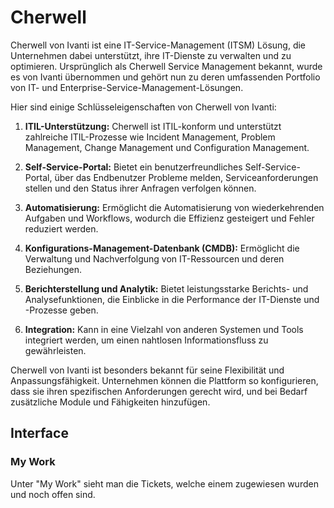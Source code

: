 # Cherwell

Cherwell von Ivanti ist eine IT-Service-Management (ITSM) Lösung, die Unternehmen dabei unterstützt, ihre IT-Dienste zu verwalten und zu optimieren. Ursprünglich als Cherwell Service Management bekannt, wurde es von Ivanti übernommen und gehört nun zu deren umfassenden Portfolio von IT- und Enterprise-Service-Management-Lösungen.

Hier sind einige Schlüsseleigenschaften von Cherwell von Ivanti:

1. **ITIL-Unterstützung:** Cherwell ist ITIL-konform und unterstützt zahlreiche ITIL-Prozesse wie Incident Management, Problem Management, Change Management und Configuration Management.

2. **Self-Service-Portal:** Bietet ein benutzerfreundliches Self-Service-Portal, über das Endbenutzer Probleme melden, Serviceanforderungen stellen und den Status ihrer Anfragen verfolgen können.

3. **Automatisierung:** Ermöglicht die Automatisierung von wiederkehrenden Aufgaben und Workflows, wodurch die Effizienz gesteigert und Fehler reduziert werden.

4. **Konfigurations-Management-Datenbank (CMDB):** Ermöglicht die Verwaltung und Nachverfolgung von IT-Ressourcen und deren Beziehungen.

5. **Berichterstellung und Analytik:** Bietet leistungsstarke Berichts- und Analysefunktionen, die Einblicke in die Performance der IT-Dienste und -Prozesse geben.

6. **Integration:** Kann in eine Vielzahl von anderen Systemen und Tools integriert werden, um einen nahtlosen Informationsfluss zu gewährleisten.

Cherwell von Ivanti ist besonders bekannt für seine Flexibilität und Anpassungsfähigkeit. Unternehmen können die Plattform so konfigurieren, dass sie ihren spezifischen Anforderungen gerecht wird, und bei Bedarf zusätzliche Module und Fähigkeiten hinzufügen.

## Interface

### My Work

Unter "My Work" sieht man die Tickets, welche einem zugewiesen wurden und noch offen sind.